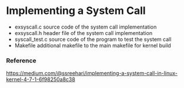 # Implementing a System Call

- exsyscall.c    source code of the system call implementation
- exsyscall.h    header file of the system call implementation
- syscall_test.c source code of the program to test the system call
- Makefile		 additional makefile to the main makefile for kernel build

### Reference
https://medium.com/@ssreehari/implementing-a-system-call-in-linux-kernel-4-7-1-6f98250a8c38
